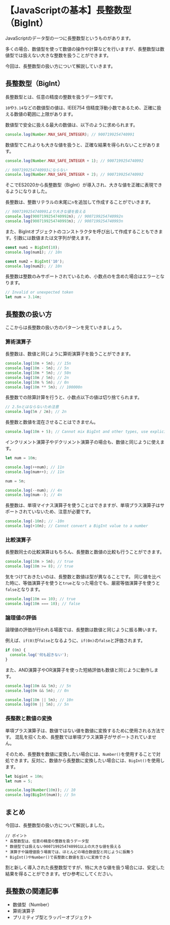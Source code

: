 # 【JavaScriptの基本】長整数型（BigInt）

JavaScriptのデータ型の一つに長整数型というものがあります。

多くの場合、数値型を使って数値の操作や計算などを行いますが、長整数型は数値型では扱えない大きな整数を扱うことができます。

今回は、長整数型の扱い方について解説していきます。

## 長整数型（BigInt）
長整数型とは、任意の精度の整数を扱うデータ型です。

```10```や```3.14```などの数値型の値は、IEEE754 倍精度浮動小数であるため、正確に扱える数値の範囲に上限があります。

数値型で安全に扱える最大の数値は、以下のように求められます。
```javascript
console.log(Number.MAX_SAFE_INTEGER); // 9007199254740991
 ```

数値型でこれよりも大きな値を扱うと、正確な結果を得られないことがあります。
```javascript
console.log(Number.MAX_SAFE_INTEGER + 1); // 9007199254740992

// 9007199254740993にならない
console.log(Number.MAX_SAFE_INTEGER + 2); // 9007199254740992
 ```

そこでES2020から長整数型（BigInt）が導入され、大きな値を正確に表現できるようになりました。

長整数は、整数リテラルの末尾に```n```を追加して作成することがでいきます。
```javascript
// 9007199254740991より大きな値を扱える
console.log(9007199254740992n); // 9007199254740992n
console.log(9007199254740993n); // 9007199254740993n
 ```

また、BigIntオブジェクトのコンストラクタを呼び出して作成することもできます。引数には数値または文字列が使えます。
```javascript
const num1 = BigInt(10);
console.log(num1); // 10n

const num2 = BigInt('10');
console.log(num2); // 10n
```

長整数は整数のみサポートされているため、小数点のを含めた場合はエラーとなります。
```javascript
// Invalid or unexpected token
let num = 3.14n;
```

## 長整数の扱い方
ここからは長整数の扱い方のパターンを見ていきましょう。

### 算術演算子
長整数は、数値と同じように算術演算子を扱うことができます。
```javascript
console.log(10n + 5n); // 15n
console.log(10n - 5n); // 5n
console.log(10n * 5n); // 50n
console.log(10n / 5n); // 2n
console.log(10n % 5n); // 0n
console.log(10n ** 5n); // 100000n
```

長整数での除算計算を行うと、小数点以下の値は切り捨てられます。
```javascript
// 2.5nとはならないため注意
console.log(5n / 2n); // 2n
```

長整数と数値を混在させることはできません。
```javascript
console.log(10n + 5); // Cannot mix BigInt and other types, use explicit conversions
```

インクリメント演算子やデクリメント演算子の場合も、数値と同じように使えます。
```javascript
let num = 10n;

console.log(++num); // 11n
console.log(num++); // 11n

num = 5n;

console.log(--num); // 4n
console.log(num--); // 4n
```

長整数は、単項マイナス演算子を使うことはできますが、単項プラス演算子はサポートされていないため、注意が必要です。
```javascript
console.log(-10n); // -10n
console.log(+10n); // Cannot convert a BigInt value to a number
```

### 比較演算子
長整数同士の比較演算はもちろん、長整数と数値の比較も行うことができます。
```javascript
console.log(10n > 5n); // true
console.log(10n >= 8); // true
```

気をつけておきたいのは、長整数と数値は型が異なることです。
同じ値を比べた時に、等価演算子を使うと```true```となった場合でも、厳密等価演算子を使うと```false```となります。
```javascript
console.log(10n == 10); // true
console.log(10n === 10); // false
```

### 論理値の評価
論理値の評価が行われる場面では、長整数は数値と同じように振る舞います。

例えば、```if(0)```が```false```となるように、```if(0n)```の```false```と評価されます。
```javascript
if (0n) {
  console.log('何も起きない');
}
```

また、AND演算子やOR演算子を使った短絡評価も数値と同じように動作します。
```javascript
console.log(10n && 5n); // 5n
console.log(0n && 5n); // 0n

console.log(10n || 5n); // 10n
console.log(0n || 5n); // 5n
```

### 長整数と数値の変換
単項プラス演算子は、数値ではない値を数値に変換するために使用される方法です。
混乱を招くため、長整数では単項プラス演算子がサポートされていません。

そのため、長整数を数値に変換したい場合には、```Number()```を使用することで対処できます。反対に、数値から長整数に変換したい場合には、```BigInt()```を使用します。
```javascript
let bigint = 10n;
let num = 5;

console.log(Number(10n)); // 10
console.log(BigInt(num)); // 5n
```

## まとめ
今回は、長整数型の扱い方について解説しました。

```plain
// ポイント
* 長整数型は、任意の精度の整数を扱うデータ型
* 数値型では扱えない9007199254740991以上の大きな値を扱える
* 演算子や論理値扱う場面では、ほとんどの場合数値型と同じように振舞う
* BigInt()やNumber()で長整数と数値を互いに変換できる
```

割と新しく導入された長整数型ですが、特に大きな値を扱う場合には、安定した結果を得ることができます。ぜひ参考にしてください。

## 長整数の関連記事
* 数値型（Number）
* 算術演算子
* プリミティブ型とラッパーオブジェクト